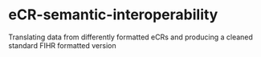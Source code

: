 # eCR-semantic-interoperability
Translating data from differently formatted eCRs and producing a cleaned standard FIHR formatted version
